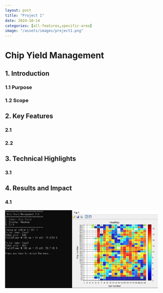 ```yaml
---
layout: post
title: "Project 1"
date: 2024-10-14
categories: [all-features,specific-area]
image: "/assets/images/project1.png"
---
```


# Chip Yield Management


## 1. Introduction
### 1.1 Purpose

### 1.2 Scope


## 2. Key Features
### 2.1

### 2.2 


## 3. Technical Highlights
### 3.1

## 4. Results and Impact
### 4.1


![Project Image](/assets/images/project1.png)
